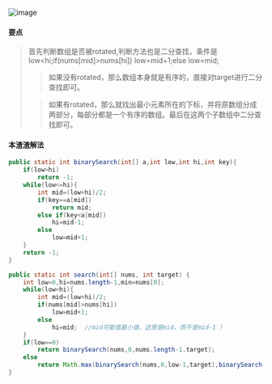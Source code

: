 ![image](http://ww1.sinaimg.cn/large/005CRBrHgw1f886i0thzyj30in07g3yr.jpg)

#### 要点
>首先判断数组是否被rotated,判断方法也是二分查找，条件是
low<hi;if(nums[mid]>nums[hi]) low=mid+1;else low=mid;
>>如果没有rotated，那么数组本身就是有序的，直接对target进行二分查找即可。
>
>>如果有rotated，那么就找出最小元素所在的下标，并将原数组分成两部分，每部分都是一个有序的数组。最后在这两个子数组中二分查找即可。

#### 本渣渣解法
```Java
public static int binarySearch(int[] a,int low,int hi,int key){
	if(low>hi)
		return -1;
	while(low<=hi){
		int mid=(low+hi)/2;
		if(key==a[mid])
			return mid;
		else if(key<a[mid])
			hi=mid-1;
		else
			low=mid+1;
	}
	return -1;
}

public static int search(int[] nums, int target) {
    int low=0,hi=nums.length-1,min=nums[0];
	while(low<hi){
		int mid=(low+hi)/2;
		if(nums[mid]>nums[hi])
			low=mid+1;
		else 
			hi=mid;  //mid可能值最小值，这里是mid，而不是mid-1 !
	}
	if(low==0)
		return binarySearch(nums,0,nums.length-1,target);
	else
		return Math.max(binarySearch(nums,0,low-1,target),binarySearch(nums,low,nums.length-1,target) );
}
```